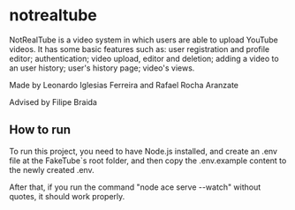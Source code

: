 # notrealtube
NotRealTube is a video system in which users are able to upload YouTube videos. It has some basic features such as: user registration and profile editor; authentication; video upload, editor and deletion; adding a video to an user history; user's history page; video's views.

Made by Leonardo Iglesias Ferreira and Rafael Rocha Aranzate

Advised by Filipe Braida

How to run
----------------------------------------------------------------------------------------------------
To run this project, you need to have Node.js installed, and create an .env file at the FakeTube`s root folder, and then copy the .env.example content to the newly created .env.

After that, if you run the command "node ace serve --watch" without quotes, it should work properly.
